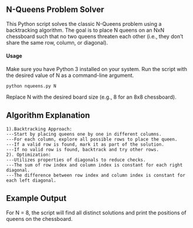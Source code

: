 ## N-Queens Problem Solver
This Python script solves the classic N-Queens problem using a backtracking algorithm. The goal is to place N queens on an NxN chessboard such that no two queens threaten each other (i.e., they don’t share the same row, column, or diagonal).

####  Usage
Make sure you have Python 3 installed on your system.
Run the script with the desired value of N as a command-line argument.
                          
```
python nqueens.py N
```

Replace N with the desired board size (e.g., 8 for an 8x8 chessboard).

##  Algorithm Explanation
```
1).Backtracking Approach:
---Start by placing queens one by one in different columns.
---For each column, explore all possible rows to place the queen.
---If a valid row is found, mark it as part of the solution.
---If no valid row is found, backtrack and try other rows.
2). Optimization:
---Utilizes properties of diagonals to reduce checks.
---The sum of row index and column index is constant for each right diagonal.
---The difference between row index and column index is constant for each left diagonal.
```
## Example Output
For N = 8, the script will find all distinct solutions and print the positions of queens on the chessboard.
